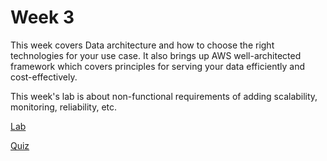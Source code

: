 # Week 3

This week covers Data architecture and how to choose the right technologies for your use case. It also brings up AWS well-architected framework which covers principles for serving your data efficiently and cost-effectively.

This week's lab is about non-functional requirements of adding scalability, monitoring, reliability, etc.

[Lab](lab.html)

[Quiz](quiz.html)